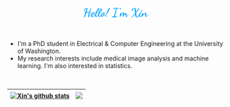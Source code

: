 <br />
<p align="center"><a href="https://wxdrizzle.github.io"><img width="30%" src="./head_readme.png" /></a></p>

<br />

- I'm a PhD student in Electrical & Computer Engineering at the University of Washington. 
- My research interests include medical image analysis and machine learning. I'm also interested in statistics.
<!-- - (Coming soon) See more information about me [here](https://wxdrizzle.github.io/about).
- (Coming soon) Welcome to read [my blog](https://wxdrizzle.github.io/)! I will write some articles about techniques, mathematics and more. -->

<br />

| <a href="https://wxdrizzle.github.io"><img align="center" src="https://github-readme-stats-sandy-three.vercel.app/api?username=wxdrizzle&count_private=true&show_icons=true&include_all_commits=true&theme=buefy&hide_border=true" alt="Xin's github stats" /></a> | <a href="https://wxdrizzle.github.io"><img align="center" src="https://github-readme-stats-sandy-three.vercel.app/api/top-langs/?username=wxdrizzle&layout=compact&theme=buefy&hide_border=true" /></a> |
| ------------- | ------------- |
